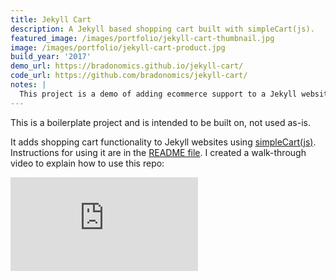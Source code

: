 ```yaml
---
title: Jekyll Cart
description: A Jekyll based shopping cart built with simpleCart(js).
featured_image: /images/portfolio/jekyll-cart-thumbnail.jpg
image: /images/portfolio/jekyll-cart-product.jpg
build_year: '2017'
demo_url: https://bradonomics.github.io/jekyll-cart/
code_url: https://github.com/bradonomics/jekyll-cart/
notes: |
  This project is a demo of adding ecommerce support to a Jekyll website. The instructions for using it are in the [README file](https://github.com/bradonomics/jekyll-cart/blob/master/README.md) on GitHub.
---
```


This is a boilerplate project and is intended to be built on, not used as-is.

It adds shopping cart functionality to Jekyll websites using [simpleCart(js)](http://simplecartjs.org/). Instructions for using it are in the [README file](https://github.com/bradonomics/jekyll-cart/blob/master/README.md). I created a walk-through video to explain how to use this repo:

<div class="iframe-embed">
  <iframe src="https://www.youtube-nocookie.com/embed/jdp_XmogTEo?rel=0&amp;showinfo=0" frameborder="0" allowfullscreen></iframe>
</div>
